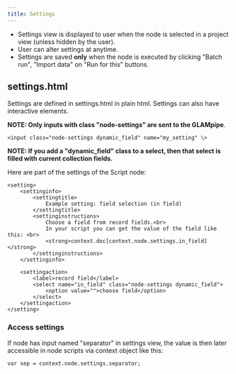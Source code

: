 ```yaml
---
title: Settings
---
```


- Settings view is displayed to user when the node is selected in a project view (unless hidden by the user). 
- User can alter settings at anytime. 
- Settings are saved **only** when the node is executed by clicking "Batch run", "Import data" on "Run for this" buttons.



## settings.html
Settings are defined in settings.html in plain html. Settings can also have interactive elements.

**NOTE: Only inputs with class "node-settings" are sent to the GLAMpipe**. 

	<input class="node-settings dynamic_field" name="my_setting" \>


**NOTE: If you add a "dynamic_field" class to a select, then that select is filled with current collection fields.** 

Here are part of the settings of the Script node:

    <setting>
        <settinginfo>
            <settingtitle>
                Example setting: field selection (in field)
            </settingtitle>
            <settinginstructions>
                Choose a field from record fields.<br>
                In your script you can get the value of the field like this: <br>
                <strong>context.doc[context.node.settings.in_field]</strong>
            </settinginstructions>
        </settinginfo>

        <settingaction>
            <label>record field</label>
            <select name="in_field" class="node-settings dynamic_field">
                <option value="">choose field</option>
            </select>
        </settingaction>
    </setting>


### Access settings

If node has input named "separator" in settings view, the value is then later accessible in node scripts via context object like this:

	var sep = context.node.settings.separator;


